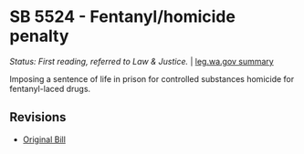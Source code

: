 # SB 5524 - Fentanyl/homicide penalty
*Status: First reading, referred to Law & Justice.* | [leg.wa.gov summary](https://app.leg.wa.gov/billsummary?BillNumber=5524&Year=2021)

Imposing a sentence of life in prison for controlled substances homicide for fentanyl-laced drugs.

## Revisions
* [Original Bill](1/)